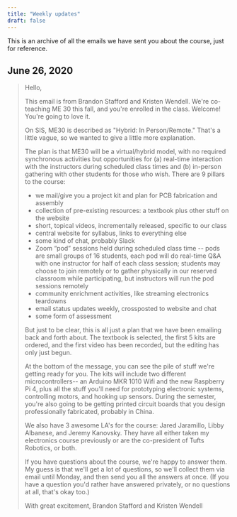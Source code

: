 ```yaml
---
title: "Weekly updates"
draft: false
---
```


This is an archive of all the emails we have sent you about the course, just for reference.

## June 26, 2020

> Hello,
> 
> This email is from Brandon Stafford and Kristen Wendell. We're co-teaching ME 30 this fall, and you're enrolled in the class. Welcome! You're going to love it.
> 
> On SIS, ME30 is described as "Hybrid: In Person/Remote." That's a little vague, so we wanted to give a little more explanation.
> 
> The plan is that ME30 will be a virtual/hybrid model, with no required synchronous activities but opportunities for (a) real-time interaction with the instructors during scheduled class times and (b) in-person gathering with other students for those who wish. There are 9 pillars to the course:
> 
> * we mail/give you a project kit and plan for PCB fabrication and assembly
> * collection of pre-existing resources: a textbook plus other stuff on the website
> * short, topical videos, incrementally released, specific to our class
> * central website for syllabus, links to everything else
> * some kind of chat, probably Slack
> * Zoom “pod” sessions held during scheduled class time -- pods are small groups of 16 students, each pod will do real-time Q&A with one instructor for half of each class session; students may choose to join remotely or to gather physically in our reserved classroom while participating, but instructors will run the pod sessions remotely
> * community enrichment activities, like streaming electronics teardowns
> * email status updates weekly, crossposted to website and chat
> * some form of assessment
> 
> But just to be clear, this is all just a plan that we have been emailing back and forth about. The textbook is selected, the first 5 kits are ordered, and the first video has been recorded, but the editing has only just begun.
> 
> At the bottom of the message, you can see the pile of stuff we're getting ready for you. The kits will include two different microcontrollers-- an Arduino MKR 1010 Wifi and the new Raspberry Pi 4, plus all the stuff you'll need for prototyping electronic systems, controlling motors, and hooking up sensors. During the semester, you're also going to be getting printed circuit boards that you design professionally fabricated, probably in China.
> 
> We also have 3 awesome LA's for the course: Jared Jaramillo, Libby Albanese, and Jeremy Kanovsky. They have all either taken my electronics course previously or are the co-president of Tufts Robotics, or both.
> 
> If you have questions about the course, we're happy to answer them. My guess is that we'll get a lot of questions, so we'll collect them via email until Monday, and then send you all the answers at once. (If you have a question you'd rather have answered privately, or no questions at all, that's okay too.)
> 
> With great excitement,
> Brandon Stafford and Kristen Wendell
